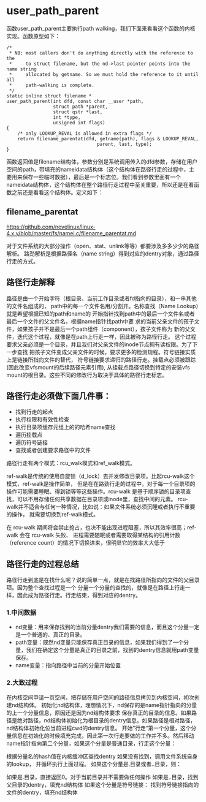 # user_path_parent

函数user_path_parent主要执行path walking，我们下面来看看这个函数的内核实现。函数原型如下：

```
/*
 * NB: most callers don't do anything directly with the reference to the
 *     to struct filename, but the nd->last pointer points into the name string
 *     allocated by getname. So we must hold the reference to it until all
 *     path-walking is complete.
 */
static inline struct filename *
user_path_parent(int dfd, const char __user *path,
                 struct path *parent,
                 struct qstr *last,
                 int *type,
                 unsigned int flags)
{
	/* only LOOKUP_REVAL is allowed in extra flags */
	return filename_parentat(dfd, getname(path), flags & LOOKUP_REVAL,
                                 parent, last, type);
}
```

函数返回值是filename结构体，参数分别是系统调用传入的dfd参数，存储在用户空间的path，带填充的nameidata结构体（这个结构体在路径行走的过程中，主要用来保存一些临时数据），最后是一个标志位。我们看到参数里面有一个nameidata结构体，这个结构体在整个路径行走过程中至关重要，所以还是在看函数之前还是看看这个结构体。定义如下：

## filename_parentat

https://github.com/novelinux/linux-4.x.y/blob/master/fs/namei.c/filename_parentat.md

对于文件系统的大部分操作（open、stat、unlink等等）都要涉及多多少少的路径解析。
路劲解析是根据路径名（name string）得到对应的dentry对象，通过路径行走的方式。

## 路径行走解释

路径是由一个开始字符（根目录、当前工作目录或者fd指向的目录），和一串其他的文件名组成的，
path中的每一个文件名用/分割开。名称查找（Name Lookup）就是希望根据已知的path和name的
开始指针找到path中的最后一个文件名或者最后一个文件的父文件名。根据name指针找path中要
求的当前父亲文件的孩子文件，如果孩子并不是最后一个path组件（component），孩子文件称为
新的父文件，迭代这个过程，就像是在path上行走一样，因此被称为路径行走。
这个过程要求父亲必须是一个目录，并且我们对父亲文件的inode节点拥有读权限。为了下一步查找
把孩子文件变成父亲文件的时候，要求更多的检测规程。符号链接实质上是链接所指向文件的替代，
符号链接要求递归的路径行走。挂载点必须被跟踪(因此改变vfsmount的后续路径元素引用),
从挂载点路径切换到特定的安装vfs mount的根目录。这些不同的修改行为取决于具体的路径行走标志。

## 路径行走必须做下面几件事：

* 找到行走的起点
* 执行权限和有效性检查
* 执行目录项缓存元组上的的哈希name查找
* 遍历挂载点
* 遍历符号链接
* 查找或者创建要求路径中的文件

路径行走有两个模式：rcu_walk模式和ref_walk模式。

ref-walk是传统的使用自旋锁（d_lock）去并发修改目录项。比起rcu-walk这个模式，ref-walk是操作简单，
但是在在路劲行走的过程中，对于每一个目录项的操作可能需要睡眠、得到锁等等这些操作。rcu-walk
是基于顺序锁的目录项查找，可以不用存储任何共享数据在目录项或inode里，查找中间的元素。
rcu-walk并不适合与任何一种情况，比如说：如果文件系统必须沉睡或者执行不重要的操作，
就需要切换到ref-walk模式。

在 rcu-walk 期间将会禁止抢占，也决不能出现进程阻塞，所以其效率很高；ref-walk 会在 rcu-walk 失败、
进程需要随眠或者需要取得某结构的引用计数（reference count）的情况下切换进来，很明显它的效率大大低于

## 路径行走的过程总结

路径行走到底是在找什么呢？说的简单一点，就是在找路径所指向的文件的父目录项。因为整个查找过程是一个
分量一个分量的查找的，就像是在路径上行走一样，因此成为路径行走。行走结束，得到对应的dentry。

### 1.中间数据

* nd变量：用来保存找到的当前分量dentry我们需要的信息，而且这个分量一定是一个普通的、真正的目录。
* path变量：既然nd变量只能保存真正目录的信息，如果我们得到了一个分量，我们在确定这个分量是真正的目录之前，找到的dentry信息就用path变量保存。
* name变量：指向路径中当前的分量开始位置

### 2.大致过程

在内核空间申请一页空间，把存储在用户空间的路径信息拷贝到内核空间，初次创建nd结构体。
初始化nd结构体，理想情况下，nd保存的是name指针指向的分量的上一个分量信息，原因还是因为nd结构体要求
保存真正的目录的信息。如果路径是绝对路径，nd结构体初始化为根目录的dentry信息，如果路径是相对路径，
nd结构体初始化位当前进程cwd的dentry信息。
开始”行走“第一个分量，这个分量信息在初始化的时候填充完成，因此第一次行走要做的工作并不多。然后移动
name指针指向第二个分量，如果这个分量是普通目录，行走这个分量：

根据分量名的hash值在内核缓冲区查找dentry
如果没有找到，调用文件系统自身的lookup，
并循环执行上面过程。
如果这个分量是.目录或者..目录，则：

如果是.目录，直接返回0。对于当前目录并不需要做任何操作
如果是..目录，找到父目录的dentry，填充nd结构体
如果这个分量是符号链接：
找到符号链接指向的文件的dentry，填充nd结构体